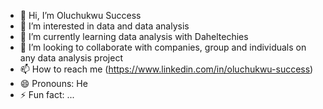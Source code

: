 - 👋 Hi, I’m Oluchukwu Success 
- 👀 I’m interested in data and data analysis 
- 🌱 I’m currently learning data analysis with Daheltechies
- 💞️ I’m looking to collaborate with companies, group and individuals on any data analysis project 
- 📫 How to reach me (https://www.linkedin.com/in/oluchukwu-success)
- 😄 Pronouns: He
- ⚡ Fun fact: ...

<!---
Success23-ctrl/Success23-ctrl is a ✨ special ✨ repository because its `README.md` (this file) appears on your GitHub profile.
You can click the Preview link to take a look at your changes.
--->
